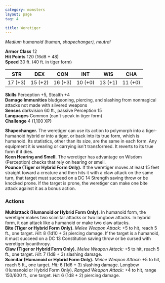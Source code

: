 ```yaml
---
category: monsters
layout: page
tag: 4

title: Weretiger 
---
```

_Medium humanoid (human, shapechanger), neutral_

**Armor Class** 12    
**Hit Points** 120 (16d8 + 48)    
**Speed** 30 ft. (40 ft. in tiger form) 

| STR     | DEX     | CON     | INT     | WIS     | CHA     |
|---------|---------|---------|---------|---------|---------|
| 17 (+3) | 15 (+2) | 16 (+3) | 10 (+0) | 13 (+1) | 11 (+0) |

**Skills** Perception +5, Stealth +4    
**Damage Immunities** bludgeoning, piercing, and slashing from nonmagical attacks not made with silvered weapons    
**Senses** darkvision 60 ft., passive Perception 15    
**Languages** Common (can't speak in tiger form)    
**Challenge** 4 (1,100 XP) 

**Shapechanger.** The weretiger can use its action to polymorph into a tiger-humanoid hybrid or into a tiger, or back into its true form, which is humanoid. Its statistics, other than its size, are the same in each form. Any equipment it is wearing or carrying isn't transformed. It reverts to its true form if it dies.    
**Keen Hearing and Smell.** The weretiger has advantage on Wisdom (Perception) checks that rely on hearing or smell.    
**Pounce (Tiger or Hybrid Form Only).** If the weretiger moves at least 15 feet straight toward a creature and then hits it with a claw attack on the same turn, that target must succeed on a DC 14 Strength saving throw or be knocked prone. If the target is prone, the weretiger can make one bite attack against it as a bonus action. 

### Actions 
**Multiattack (Humanoid or Hybrid Form Only).** In humanoid form, the weretiger makes two scimitar attacks or two longbow attacks. In hybrid form, it can attack like a humanoid or make two claw attacks.    
**Bite (Tiger or Hybrid Form Only).** _Melee Weapon Attack:_ +5 to hit, reach 5 ft., one target. _Hit:_ 8 (1d10 + 3) piercing damage. If the target is a humanoid, it must succeed on a DC 13 Constitution saving throw or be cursed with weretiger lycanthropy.    
**Claw (Tiger or Hybrid Form Only).** _Melee Weapon Attack:_ +5 to hit, reach 5 ft., one target. _Hit:_ 7 (1d8 + 3) slashing damage.    
**Scimitar (Humanoid or Hybrid Form Only).** _Melee Weapon Attack:_ +5 to hit, reach 5 ft., one target. _Hit:_ 6 (1d6 + 3) slashing damage. Longbow (Humanoid or Hybrid Form Only). _Ranged Weapon Attack:_ +4 to hit, range 150/600 ft., one target. _Hit:_ 6 (1d8 + 2) piercing damage.